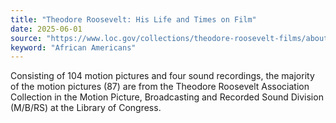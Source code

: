 ```yaml
---
title: "Theodore Roosevelt: His Life and Times on Film"
date: 2025-06-01
source: "https://www.loc.gov/collections/theodore-roosevelt-films/about-this-collection/"
keyword: "African Americans"
---
```


Consisting of 104 motion pictures and four sound recordings, the majority of the motion pictures (87) are from the Theodore Roosevelt Association Collection in the Motion Picture, Broadcasting and Recorded Sound Division (M/B/RS) at the Library of Congress.